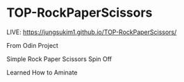# TOP-RockPaperScissors

LIVE: https://jungsukim1.github.io/TOP-RockPaperScissors/

From Odin Project

Simple Rock Paper Scissors Spin Off

Learned How to Aminate
